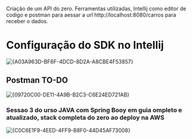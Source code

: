 
  Criação de um API do zero.
  Ferramentas utilizadas, Intellij como editor de codigo e postman para aessar a url http://localhost:8080/carros para receber o dados.

   <h1> Configuração do SDK no Intellij  </h1>

![{A03A963D-BF6F-4DCD-8D2A-A8CBE4F53857}](https://github.com/user-attachments/assets/caa2f4a0-9a9d-428e-b51a-be72f1e3bf75)


  <h2>Postman TO-DO</h2>

![{09720C00-DE11-4A9B-B2C3-C6E24ED721AB}](https://github.com/user-attachments/assets/27d8f250-f271-4de3-bad5-2ded92a51571)


<h3>Sessao 3 do urso JAVA com Spring Booy em guia ompleto e atualizado, stack completa do zero ao deploy na AWS</h3>

![{C0C6E1F9-4EED-4FF9-B8F0-44D45AF73008}](https://github.com/user-attachments/assets/cf4c8bc6-329a-4803-8b7a-eef79a2f9e69)


